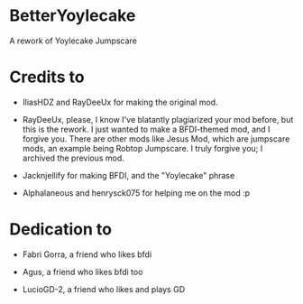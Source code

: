 # BetterYoylecake
A rework of Yoylecake Jumpscare

# Credits to
- IliasHDZ and RayDeeUx for making the original mod.

 - RayDeeUx, please, I know I've blatantly plagiarized your mod before, but this is the rework. I just wanted to make a BFDI-themed mod, and I forgive you. There are other mods like Jesus Mod, which are jumpscare mods, an example being Robtop Jumpscare. I truly forgive you; I archived the previous mod.
- Jacknjellify for making BFDI, and the "Yoylecake" phrase

- Alphalaneous and henrysck075 for helping me on the mod :p

# Dedication to
- Fabri Gorra, a friend who likes bfdi

- Agus, a friend who likes bfdi too

- LucioGD-2, a friend who likes and plays GD